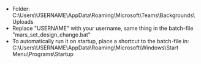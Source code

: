 <ul>
  <li>Folder: C:\Users\USERNAME\AppData\Roaming\Microsoft\Teams\Backgrounds\Uploads</li>
  <li>Replace "USERNAME" with your username, same thing in the batch-file "mars_set_design_change.bat"</li>
  <li>To automatically run it on startup, place a shortcut to the batch-file in:<br>C:\Users\USERNAME\AppData\Roaming\Microsoft\Windows\Start Menu\Programs\Startup</li>
</ul>

